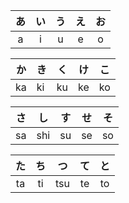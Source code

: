 | あ  | い  | う  | え  | お  |
|:---:|:---:|:---:|:---:|:---:|
|  a  |  i  |  u  |  e  |  o  |

| か  | き  | く  | け  | こ  |
|:---:| --- | --- |:---:| --- |
| ka  | ki  | ku  | ke  | ko  |

| さ  | し  | す  | せ  | そ  |
|:---:|:---:|:---:|:---:|:---:|
| sa  | shi | su  | se  | so  |

| た  | ち  | つ  | て  | と  |
|:---:|:---:|:---:|:---:|:---:|
| ta  | ti  | tsu | te  | to  | 
